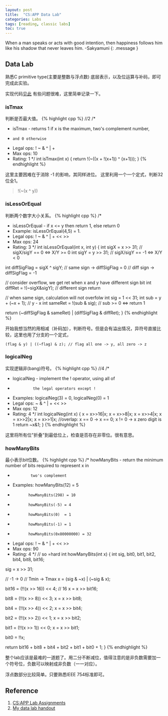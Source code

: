 ```yaml
---
layout: post
title:  "CS:APP Data Lab"
categories: Labs
tags: [reading, classic labs]
toc: true
--- 
```

When a man speaks or acts with good intention, then happiness follows him like his shadow that never leaves him. -Sakyamuni
{: .message }

## Data Lab
熟悉C primitive type(主要是整数与浮点数) 底层表示，以及位运算与补码，即可完成此实验。

实现代码[见此](https://github.com/QifanWang/learning-csapp/blob/master/handout/datalab-handout/bits.c)
有些问题很难，这里简单记录一下。

### isTmax
判断是否最大值。
{% highlight cpp %}
//2
/*
 * isTmax - returns 1 if x is the maximum, two's complement number,
 *     and 0 otherwise 
 *   Legal ops: ! ~ & ^ | +
 *   Max ops: 10
 *   Rating: 1
 */
int isTmax(int x) {
  return !(~((x + !(x+1)) ^ (x+1)));
}
{% endhighlight %}

这里主要困难在于消除 -1 的影响，其同样进位。
这里利用一个一个定式，判断32位全1。
> !(~(x ^ y))

### isLessOrEqual
判断两个数字大小关系。
{% highlight cpp %}
/* 
 * isLessOrEqual - if x <= y  then return 1, else return 0 
 *   Example: isLessOrEqual(4,5) = 1.
 *   Legal ops: ! ~ & ^ | + << >>
 *   Max ops: 24
 *   Rating: 3
 */
int isLessOrEqual(int x, int y) {
  int sigX = x >> 31; // sigX/sigY == 0  <=> X/Y >= 0
  int sigY = y >> 31; // sigX/sigY == -1 <=> X/Y <  0

  int diffSigFlag = sigX ^ sigY; // same sign -> diffSigFlag = 0
                                 // diff sign -> diffSigFlag = -1

  // consider overflow, we get ret when x and y have different sign bit
  int diffRet = !(~sigX&sigY); // different sign return

  // when same sign, calculation will not overfolw
  int sig = 1 << 31; 
  int sub = y + (~x + 1); // y - x
  int sameRet = !(sub & sig); // sub >= 0 <=> return 1

  return (~diffSigFlag & sameRet) | (diffSigFlag & diffRet);
}
{% endhighlight %}

开始我想当然的用相减（补码加），判断符号。但是会有溢出情况，异符号直接比较，这里也用了分支的一个定式，

`
(flag & y) | ((~flag) & z); // flag all one -> y, all zero -> z
`

### logicalNeg
实现逻辑非(bang)符号。
{% highlight cpp %}
//4
/* 
 * logicalNeg - implement the ! operator, using all of 
 *              the legal operators except !
 *   Examples: logicalNeg(3) = 0, logicalNeg(0) = 1
 *   Legal ops: ~ & ^ | + << >>
 *   Max ops: 12
 *   Rating: 4 
 */
int logicalNeg(int x) {
  x = x>>16|x;
  x = x>>8|x;
  x = x>>4|x;
  x = x>>2|x;
  x = x>>1|x;
  //overlap: x == 0 -> x == 0; x != 0 -> x zero digit is 1
  return ~x&1;
}
{% endhighlight %}

这里将所有位"折叠"到最低位上，检查是否存在非零位。很有意思。

### howManyBits
最小表示bit位数。
{% highlight cpp %}
/* howManyBits - return the minimum number of bits required to represent x in
 *             two's complement
 *  Examples: howManyBits(12) = 5
 *            howManyBits(298) = 10
 *            howManyBits(-5) = 4
 *            howManyBits(0)  = 1
 *            howManyBits(-1) = 1
 *            howManyBits(0x80000000) = 32
 *  Legal ops: ! ~ & ^ | + << >>
 *  Max ops: 90
 *  Rating: 4
 */
// so =hard
int howManyBits(int x) {
  int sig, bit0, bit1, bit2, bit4, bit8, bit16;

  sig = x >> 31;

  // -1 -> 0
  // Tmin -> Tmax
  x = (sig & ~x) | (~sig & x);

  bit16 = (!!(x >> 16)) << 4; // 16
  x = x >> bit16;

  bit8 = (!!(x >> 8)) << 3; 
  x = x >> bit8;

  bit4 = (!!(x >> 4)) << 2;
  x = x >> bit4;

  bit2 = (!!(x >> 2)) << 1;
  x = x >> bit2;

  bit1 = (!!(x >> 1)) << 0;
  x = x >> bit1;

  bit0 = !!x;

  return bit16 + bit8 + bit4 + bit2 + bit1 + bit0 + 1;
}
{% endhighlight %}

整个lab应该是最难的一道题了。用二分不断减位，值得注意的是非负数需要加一个符号位，负数可以映射成非负数（一一对应）。

浮点数部分比较简单。只要熟悉IEEE 754标准即可。

## Reference
1. [CS:APP Lab Assignments](http://csapp.cs.cmu.edu/3e/labs.html)
2. [My data lab handout](https://github.com/QifanWang/learning-csapp/blob/master/handout/datalab-handout/bits.c)

